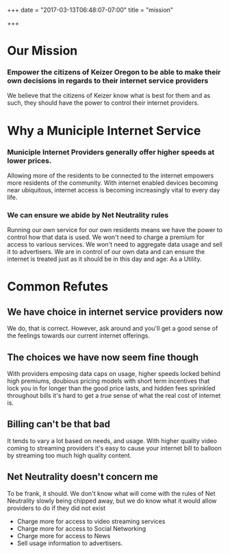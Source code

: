 +++
date = "2017-03-13T06:48:07-07:00"
title = "mission"

+++

# Our Mission

### Empower the citizens of Keizer Oregon to be able to make their own decisions in regards to their internet service providers

We believe that the citizens of Keizer know what is best for them and as such, they should have the power to control their internet providers.

# Why a Municiple Internet Service

### Municiple Internet Providers generally offer higher speeds at lower prices.

Allowing more of the residents to be connected to the internet empowers more residents of the community. With internet enabled devices becoming near ubiquitous, internet access is becoming increasingly vital to every day life.

### We can ensure we abide by Net Neutrality rules

Running our own service for our own residents means we have the power to control how that data is used. We won't need to charge a premium for access to various services. We won't need to aggregate data usage and sell it to advertisers. We are in control of our own data and can ensure the internet is treated just as it should be in this day and age: As a Utility.

# Common Refutes

## We have choice in internet service providers now

We do, that is correct. However, ask around and you'll get a good sense of the feelings towards our current internet offerings.

## The choices we have now seem fine though

With providers emposing data caps on usage, higher speeds locked behind high premiums, doubious pricing models with short term incentives that lock you in for longer than the good price lasts, and hidden fees sprinkled throughout bills it's hard to get a _true_ sense of what the real cost of internet is.

## Billing can't be that bad

It tends to vary a lot based on needs, and usage. With higher quality video coming to streaming providers it's easy to cause your internet bill to balloon by streaming too much high quality content.

## Net Neutrality doesn't concern me

To be frank, it should. We don't know what will come with the rules of Net Neutrality slowly being chipped away, but we do know what it would allow providers to do if they did not exist

- Charge more for access to video streaming services
- Charge more for access to Social Networking
- Charge more for access to News
- Sell usage information to advertisers. 

